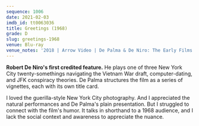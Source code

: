 ```yaml
---
sequence: 1006
date: 2021-02-03
imdb_id: tt0063036
title: Greetings (1968)
grade: D
slug: greetings-1968
venue: Blu-ray
venue_notes: '2018 | Arrow Video | De Palma & De Niro: The Early Films'
---
```


**Robert De Niro's first credited feature.** He plays one of three New York City twenty-somethings navigating the Vietnam War draft, computer-dating, and JFK conspiracy theories. De Palma structures the film as a series of vignettes, each with its own title card.

<!-- end -->

I loved the guerilla-style New York City photography. And I appreciated the natural performances and De Palma's plain presentation. But I struggled to connect with the film's humor. It talks in shorthand to a 1968 audience, and I lack the social context and awareness to appreciate the nuance.